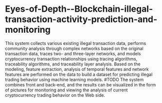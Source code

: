 # Eyes-of-Depth--Blockchain-illegal-transaction-activity-prediction-and-monitoring
This system collects various existing illegal transaction data, performs community analysis through complex networks based on the original transaction data, traces two- and three-layer networks, and models cryptocurrency transaction relationships using tracing algorithms, traceability algorithms, and traceability layer analysis.   Based on the modeling, feature extraction, analysis of temporal features and network features are performed on the data to build a dataset for predicting illegal trading behavior using machine learning models.  #TODO The system combines front and back-end, and the results can be visualized in the form of pictures for monitoring and viewing the analysis of current cryptocurrency trading behavior on the Web side.
